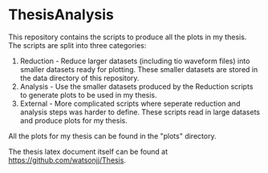 # ThesisAnalysis

This repository contains the scripts to produce all the plots in my thesis. The scripts are split into three categories:

1. Reduction - Reduce larger datasets (including tio waveform files) into smaller datasets ready for plotting. These smaller datasets are stored in the data directory of this repository.
2. Analysis - Use the smaller datasets produced by the Reduction scripts to generate plots to be used in my thesis.
3. External - More complicated scripts where seperate reduction and analysis steps was harder to define. These scripts read in large datasets and produce plots for my thesis.

All the plots for my thesis can be found in the "plots" directory.

The thesis latex document itself can be found at https://github.com/watsonjj/Thesis.

